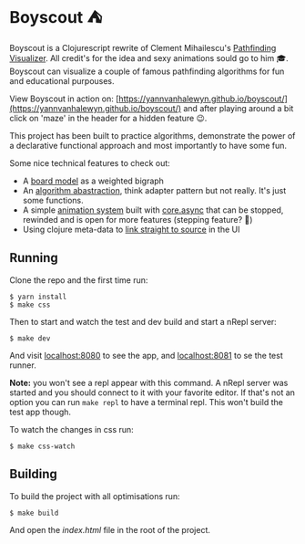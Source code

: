 # Boyscout ⛺

Boyscout is a Clojurescript rewrite of Clement Mihailescu's [Pathfinding Visualizer](https://github.com/clementmihailescu/Pathfinding-Visualizer/). All credit's for the idea and sexy animations sould go to him 🎓. Boyscout can visualize a couple of famous pathfinding algorithms for fun and educational purpouses.

View Boyscout in action on: [https://yannvanhalewyn.github.io/boyscout/](https://yannvanhalewyn.github.io/boyscout/) and after playing around a bit click on 'maze' in the header for a hidden feature 😉.

This project has been built to practice algorithms, demonstrate the power of a declarative functional approach and most importantly to have some fun.

Some nice technical features to check out:

- A [board model](https://github.com/yannvanhalewyn/boyscout/blob/master/src/bs/board.cljs#L1) as a weighted bigraph
- An [algorithm abastraction](https://github.com/yannvanhalewyn/boyscout/blob/master/src/bs/algorithm.cljs#L1), think adapter pattern but not really. It's just some functions.
- A simple [animation system](https://github.com/yannvanhalewyn/boyscout/blob/master/src/bs/animation.cljs#L1) built with [core.async](https://clojure.github.io/core.async/) that can be stopped, rewinded and is open for more features (stepping feature? 🤔)
- Using clojure meta-data to [link straight to source](https://github.com/yannvanhalewyn/boyscout/blob/master/src/bs/algorithm.cljs#L8) in the UI

## Running

Clone the repo and the first time run:

    $ yarn install
    $ make css

Then to start and watch the test and dev build and start a nRepl server:

    $ make dev

And visit [localhost:8080](http://localhost:8080) to see the app, and [localhost:8081](http://localhost:8081) to se the test runner.

**Note:** you won't see a repl appear with this command. A nRepl server was started and you should connect to it with your favorite editor. If that's not an option you can run `make repl` to have a terminal repl. This won't build the test app though.

To watch the changes in css run:

    $ make css-watch

## Building

To build the project with all optimisations run:

    $ make build

And open the *index.html* file in the root of the project.
